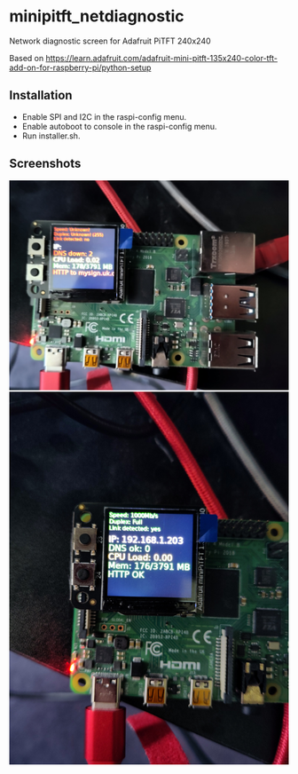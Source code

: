 # minipitft_netdiagnostic
Network diagnostic screen for Adafruit PiTFT 240x240

Based on https://learn.adafruit.com/adafruit-mini-pitft-135x240-color-tft-add-on-for-raspberry-pi/python-setup

## Installation

- Enable SPI and I2C in the raspi-config menu.
- Enable autoboot to console in the raspi-config menu.
- Run installer.sh.

## Screenshots
![Network down](network_down.jpg)
![Network Up](network_up.jpg)
